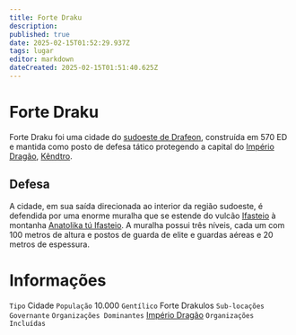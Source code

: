 ```yaml
---
title: Forte Draku
description: 
published: true
date: 2025-02-15T01:52:29.937Z
tags: lugar
editor: markdown
dateCreated: 2025-02-15T01:51:40.625Z
---
```


# Forte Draku

Forte Draku foi uma cidade do [sudoeste de Drafeon](/lugares/plano-material/drafeon/sudoeste-de-drafeon), construída em 570 ED e mantida como posto de defesa tático protegendo a capital do [Império Dragão](/faccoes/nacoes/imperio-dragao), [Kêndtro](/lugares/plano-material/drafeon/sudoeste-de-drafeon/kendtro).

## Defesa

A cidade, em sua saída direcionada ao interior da região sudoeste, é defendida por uma enorme muralha que se estende do vulcão [Ifasteio](/lugares/plano-material/drafeon/sudoeste-de-drafeon/ifasteio) à montanha [Anatolika tú Ifasteio](/lugares/plano-material/drafeon/sudoeste-de-drafeon/anatolika-tu-ifasteio). A muralha possui três níveis, cada um com 100 metros de altura e postos de guarda de elite e guardas aéreas e 20 metros de espessura.

# Informações
`Tipo` Cidade
`População` 10.000
`Gentílico` Forte Drakulos
`Sub-locações` 
`Governante` 
`Organizações Dominantes` [Império Dragão](/faccoes/nacoes/imperio-dragao#imperio-dragao)
`Organizações Incluídas`